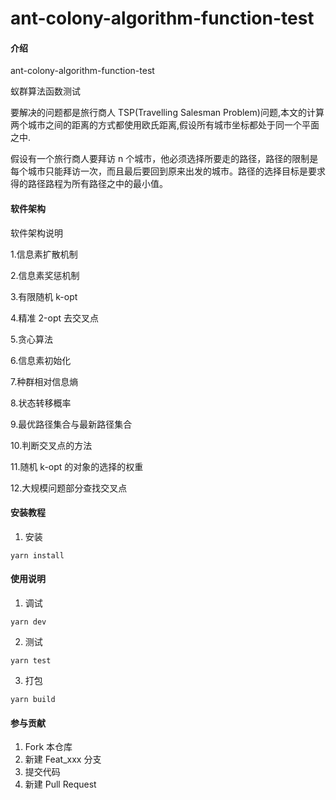 # ant-colony-algorithm-function-test

#### 介绍

ant-colony-algorithm-function-test

蚁群算法函数测试

要解决的问题都是旅行商人 TSP(Travelling Salesman Problem)问题,本文的计算两个城市之间的距离的方式都使用欧氏距离,假设所有城市坐标都处于同一个平面之中.

假设有一个旅行商人要拜访 n 个城市，他必须选择所要走的路径，路径的限制是每个城市只能拜访一次，而且最后要回到原来出发的城市。路径的选择目标是要求得的路径路程为所有路径之中的最小值。

#### 软件架构

软件架构说明

1.信息素扩散机制

2.信息素奖惩机制

3.有限随机 k-opt

4.精准 2-opt 去交叉点

5.贪心算法

6.信息素初始化

7.种群相对信息熵

8.状态转移概率

9.最优路径集合与最新路径集合

10.判断交叉点的方法

11.随机 k-opt 的对象的选择的权重

12.大规模问题部分查找交叉点

#### 安装教程

1.  安装

```
yarn install
```

#### 使用说明

1.  调试

```
yarn dev
```

2.  测试

```
yarn test
```

3.  打包

```
yarn build
```

#### 参与贡献

1.  Fork 本仓库
2.  新建 Feat_xxx 分支
3.  提交代码
4.  新建 Pull Request
